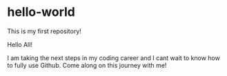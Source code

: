 # hello-world

This is my first repository!

Hello All!

I am taking the next steps in my coding career and I cant wait to know how to fully use Github.
Come along on this journey with me!
